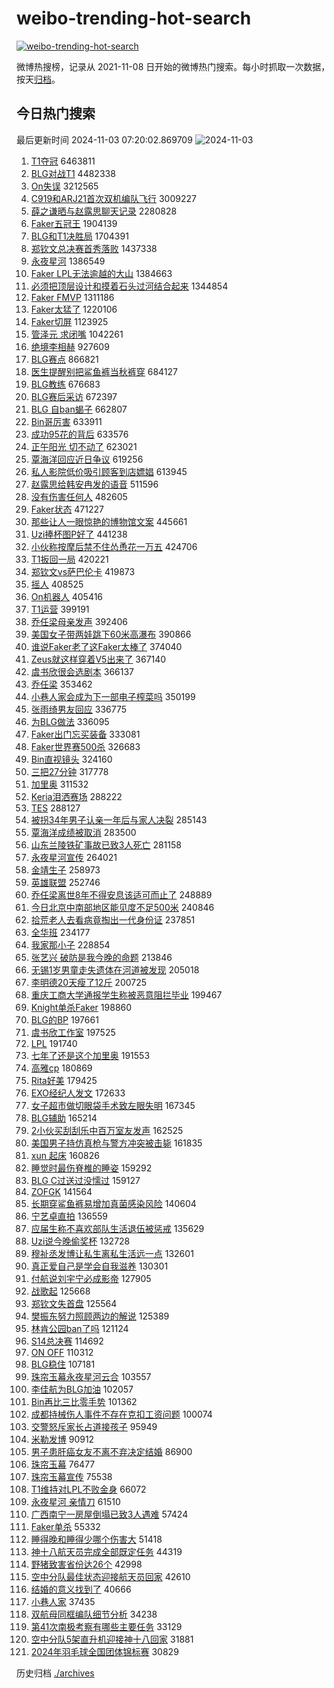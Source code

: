# weibo-trending-hot-search

[![weibo-trending-hot-search](https://github.com/ameizi/weibo-trending-hot-search/actions/workflows/ci.yml/badge.svg)](https://github.com/ameizi/weibo-trending-hot-search/actions/workflows/ci.yml)

微博热搜榜，记录从 2021-11-08 日开始的微博热门搜索。每小时抓取一次数据，按天[归档](./archives)。

## 今日热门搜索

<!-- BEGIN --> 
最后更新时间 2024-11-03 07:20:02.869709 
![2024-11-03](https://imgs-storage.s3.us-east-005.backblazeb2.com/20241103/2024-11-03.png?versionId=4_z8fbbed132d73df8689c40f13_f11559135f3cd9753_d20241102_m232002_c005_v0501023_t0037_u01730589602799) 
1. [T1夺冠](https://s.weibo.com/weibo?q=T1%E5%A4%BA%E5%86%A0&t=31&band_rank=1&Refer=top) 6463811
1. [BLG对战T1](https://s.weibo.com/weibo?q=BLG%E5%AF%B9%E6%88%98T1&t=31&band_rank=1&Refer=top) 4482338
1. [On失误](https://s.weibo.com/weibo?q=On%E5%A4%B1%E8%AF%AF&t=31&band_rank=26&Refer=top) 3212565
1. [C919和ARJ21首次双机编队飞行](https://s.weibo.com/weibo?q=%23C919%E5%92%8CARJ21%E9%A6%96%E6%AC%A1%E5%8F%8C%E6%9C%BA%E7%BC%96%E9%98%9F%E9%A3%9E%E8%A1%8C%23&t=31&band_rank=3&Refer=top) 3009227
1. [薛之谦晒与赵露思聊天记录](https://s.weibo.com/weibo?q=%23%E8%96%9B%E4%B9%8B%E8%B0%A6%E6%99%92%E4%B8%8E%E8%B5%B5%E9%9C%B2%E6%80%9D%E8%81%8A%E5%A4%A9%E8%AE%B0%E5%BD%95%23&t=31&band_rank=2&Refer=top) 2280828
1. [Faker五冠王](https://s.weibo.com/weibo?q=%23Faker%E4%BA%94%E5%86%A0%E7%8E%8B%23&t=31&band_rank=5&Refer=top) 1904139
1. [BLG和T1决胜局](https://s.weibo.com/weibo?q=%23BLG%E5%92%8CT1%E5%86%B3%E8%83%9C%E5%B1%80%23&t=31&band_rank=1&Refer=top) 1704391
1. [郑钦文总决赛首秀落败](https://s.weibo.com/weibo?q=%23%E9%83%91%E9%92%A6%E6%96%87%E6%80%BB%E5%86%B3%E8%B5%9B%E9%A6%96%E7%A7%80%E8%90%BD%E8%B4%A5%23&t=31&band_rank=9&Refer=top) 1437338
1. [永夜星河](https://s.weibo.com/weibo?q=%E6%B0%B8%E5%A4%9C%E6%98%9F%E6%B2%B3&t=31&band_rank=5&Refer=top) 1386549
1. [Faker LPL无法逾越的大山](https://s.weibo.com/weibo?q=Faker%20LPL%E6%97%A0%E6%B3%95%E9%80%BE%E8%B6%8A%E7%9A%84%E5%A4%A7%E5%B1%B1&t=31&band_rank=9&Refer=top) 1384663
1. [必须把顶层设计和摸着石头过河结合起来](https://s.weibo.com/weibo?q=%23%E5%BF%85%E9%A1%BB%E6%8A%8A%E9%A1%B6%E5%B1%82%E8%AE%BE%E8%AE%A1%E5%92%8C%E6%91%B8%E7%9D%80%E7%9F%B3%E5%A4%B4%E8%BF%87%E6%B2%B3%E7%BB%93%E5%90%88%E8%B5%B7%E6%9D%A5%23&t=31&band_rank=10&Refer=top) 1344854
1. [Faker FMVP](https://s.weibo.com/weibo?q=Faker%20FMVP&t=31&band_rank=11&Refer=top) 1311186
1. [Faker太猛了](https://s.weibo.com/weibo?q=Faker%E5%A4%AA%E7%8C%9B%E4%BA%86&t=31&band_rank=2&Refer=top) 1220106
1. [Faker切屏](https://s.weibo.com/weibo?q=Faker%E5%88%87%E5%B1%8F&t=31&band_rank=4&Refer=top) 1123925
1. [管泽元 求闭嘴](https://s.weibo.com/weibo?q=%E7%AE%A1%E6%B3%BD%E5%85%83%20%E6%B1%82%E9%97%AD%E5%98%B4&t=31&band_rank=14&Refer=top) 1042261
1. [绝境李相赫](https://s.weibo.com/weibo?q=%E7%BB%9D%E5%A2%83%E6%9D%8E%E7%9B%B8%E8%B5%AB&t=31&band_rank=13&Refer=top) 927609
1. [BLG赛点](https://s.weibo.com/weibo?q=BLG%E8%B5%9B%E7%82%B9&t=31&band_rank=8&Refer=top) 866821
1. [医生提醒别把鲨鱼裤当秋裤穿](https://s.weibo.com/weibo?q=%23%E5%8C%BB%E7%94%9F%E6%8F%90%E9%86%92%E5%88%AB%E6%8A%8A%E9%B2%A8%E9%B1%BC%E8%A3%A4%E5%BD%93%E7%A7%8B%E8%A3%A4%E7%A9%BF%23&t=31&band_rank=38&Refer=top) 684127
1. [BLG教练](https://s.weibo.com/weibo?q=BLG%E6%95%99%E7%BB%83&t=31&band_rank=27&Refer=top) 676683
1. [BLG赛后采访](https://s.weibo.com/weibo?q=BLG%E8%B5%9B%E5%90%8E%E9%87%87%E8%AE%BF&t=31&band_rank=1&Refer=top) 672397
1. [BLG 自ban蝎子](https://s.weibo.com/weibo?q=BLG%20%E8%87%AAban%E8%9D%8E%E5%AD%90&t=31&band_rank=34&Refer=top) 662807
1. [Bin哥厉害](https://s.weibo.com/weibo?q=Bin%E5%93%A5%E5%8E%89%E5%AE%B3&t=31&band_rank=16&Refer=top) 633911
1. [成功95花的背后](https://s.weibo.com/weibo?q=%E6%88%90%E5%8A%9F95%E8%8A%B1%E7%9A%84%E8%83%8C%E5%90%8E&t=31&band_rank=41&Refer=top) 633576
1. [正午阳光 切不动了](https://s.weibo.com/weibo?q=%E6%AD%A3%E5%8D%88%E9%98%B3%E5%85%89%20%E5%88%87%E4%B8%8D%E5%8A%A8%E4%BA%86&t=31&band_rank=8&Refer=top) 623021
1. [覃海洋回应近日争议](https://s.weibo.com/weibo?q=%23%E8%A6%83%E6%B5%B7%E6%B4%8B%E5%9B%9E%E5%BA%94%E8%BF%91%E6%97%A5%E4%BA%89%E8%AE%AE%23&t=31&band_rank=6&Refer=top) 619256
1. [私人影院低价吸引顾客到店嫖娼](https://s.weibo.com/weibo?q=%23%E7%A7%81%E4%BA%BA%E5%BD%B1%E9%99%A2%E4%BD%8E%E4%BB%B7%E5%90%B8%E5%BC%95%E9%A1%BE%E5%AE%A2%E5%88%B0%E5%BA%97%E5%AB%96%E5%A8%BC%23&t=31&band_rank=25&Refer=top) 613945
1. [赵露思给韩安冉发的语音](https://s.weibo.com/weibo?q=%23%E8%B5%B5%E9%9C%B2%E6%80%9D%E7%BB%99%E9%9F%A9%E5%AE%89%E5%86%89%E5%8F%91%E7%9A%84%E8%AF%AD%E9%9F%B3%23&t=31&band_rank=12&Refer=top) 511596
1. [没有伤害任何人](https://s.weibo.com/weibo?q=%E6%B2%A1%E6%9C%89%E4%BC%A4%E5%AE%B3%E4%BB%BB%E4%BD%95%E4%BA%BA&t=31&band_rank=7&Refer=top) 482605
1. [Faker状态](https://s.weibo.com/weibo?q=Faker%E7%8A%B6%E6%80%81&t=31&band_rank=37&Refer=top) 471227
1. [那些让人一眼惊艳的博物馆文案](https://s.weibo.com/weibo?q=%E9%82%A3%E4%BA%9B%E8%AE%A9%E4%BA%BA%E4%B8%80%E7%9C%BC%E6%83%8A%E8%89%B3%E7%9A%84%E5%8D%9A%E7%89%A9%E9%A6%86%E6%96%87%E6%A1%88&t=31&band_rank=11&Refer=top) 445661
1. [Uzi捧杯图P好了](https://s.weibo.com/weibo?q=%23Uzi%E6%8D%A7%E6%9D%AF%E5%9B%BEP%E5%A5%BD%E4%BA%86%23&t=31&band_rank=23&Refer=top) 441238
1. [小伙称按摩后禁不住怂恿花一万五](https://s.weibo.com/weibo?q=%23%E5%B0%8F%E4%BC%99%E7%A7%B0%E6%8C%89%E6%91%A9%E5%90%8E%E7%A6%81%E4%B8%8D%E4%BD%8F%E6%80%82%E6%81%BF%E8%8A%B1%E4%B8%80%E4%B8%87%E4%BA%94%23&t=31&band_rank=9&Refer=top) 424706
1. [T1扳回一局](https://s.weibo.com/weibo?q=%23T1%E6%89%B3%E5%9B%9E%E4%B8%80%E5%B1%80%23&t=31&band_rank=10&Refer=top) 420221
1. [郑钦文vs萨巴伦卡](https://s.weibo.com/weibo?q=%23%E9%83%91%E9%92%A6%E6%96%87vs%E8%90%A8%E5%B7%B4%E4%BC%A6%E5%8D%A1%23&t=31&band_rank=11&Refer=top) 419873
1. [摇人](https://s.weibo.com/weibo?q=%E6%91%87%E4%BA%BA&t=31&band_rank=13&Refer=top) 408525
1. [On机器人](https://s.weibo.com/weibo?q=On%E6%9C%BA%E5%99%A8%E4%BA%BA&t=31&band_rank=14&Refer=top) 405416
1. [T1运营](https://s.weibo.com/weibo?q=%23T1%E8%BF%90%E8%90%A5%23&t=31&band_rank=15&Refer=top) 399191
1. [乔任梁母亲发声](https://s.weibo.com/weibo?q=%23%E4%B9%94%E4%BB%BB%E6%A2%81%E6%AF%8D%E4%BA%B2%E5%8F%91%E5%A3%B0%23&t=31&band_rank=16&Refer=top) 392406
1. [美国女子带两娃跳下60米高瀑布](https://s.weibo.com/weibo?q=%23%E7%BE%8E%E5%9B%BD%E5%A5%B3%E5%AD%90%E5%B8%A6%E4%B8%A4%E5%A8%83%E8%B7%B3%E4%B8%8B60%E7%B1%B3%E9%AB%98%E7%80%91%E5%B8%83%23&t=31&band_rank=17&Refer=top) 390866
1. [谁说Faker老了这Faker太棒了](https://s.weibo.com/weibo?q=%23%E8%B0%81%E8%AF%B4Faker%E8%80%81%E4%BA%86%E8%BF%99Faker%E5%A4%AA%E6%A3%92%E4%BA%86%23&t=31&band_rank=24&Refer=top) 374040
1. [Zeus就这样穿着V5出来了](https://s.weibo.com/weibo?q=Zeus%E5%B0%B1%E8%BF%99%E6%A0%B7%E7%A9%BF%E7%9D%80V5%E5%87%BA%E6%9D%A5%E4%BA%86&t=31&band_rank=25&Refer=top) 367140
1. [虞书欣很会选剧本](https://s.weibo.com/weibo?q=%E8%99%9E%E4%B9%A6%E6%AC%A3%E5%BE%88%E4%BC%9A%E9%80%89%E5%89%A7%E6%9C%AC&t=31&band_rank=31&Refer=top) 366137
1. [乔任梁](https://s.weibo.com/weibo?q=%E4%B9%94%E4%BB%BB%E6%A2%81&t=31&band_rank=21&Refer=top) 353462
1. [小巷人家会成为下一部电子榨菜吗](https://s.weibo.com/weibo?q=%23%E5%B0%8F%E5%B7%B7%E4%BA%BA%E5%AE%B6%E4%BC%9A%E6%88%90%E4%B8%BA%E4%B8%8B%E4%B8%80%E9%83%A8%E7%94%B5%E5%AD%90%E6%A6%A8%E8%8F%9C%E5%90%97%23&t=31&band_rank=18&Refer=top) 350199
1. [张雨绮男友回应](https://s.weibo.com/weibo?q=%23%E5%BC%A0%E9%9B%A8%E7%BB%AE%E7%94%B7%E5%8F%8B%E5%9B%9E%E5%BA%94%23&t=31&band_rank=30&Refer=top) 336775
1. [为BLG做法](https://s.weibo.com/weibo?q=%E4%B8%BABLG%E5%81%9A%E6%B3%95&t=31&band_rank=24&Refer=top) 336095
1. [Faker出门忘买装备](https://s.weibo.com/weibo?q=Faker%E5%87%BA%E9%97%A8%E5%BF%98%E4%B9%B0%E8%A3%85%E5%A4%87&t=31&band_rank=14&Refer=top) 333081
1. [Faker世界赛500杀](https://s.weibo.com/weibo?q=%23Faker%E4%B8%96%E7%95%8C%E8%B5%9B500%E6%9D%80%23&t=31&band_rank=23&Refer=top) 326683
1. [Bin直视镜头](https://s.weibo.com/weibo?q=%23Bin%E7%9B%B4%E8%A7%86%E9%95%9C%E5%A4%B4%23&t=31&band_rank=31&Refer=top) 324160
1. [三把27分钟](https://s.weibo.com/weibo?q=%E4%B8%89%E6%8A%8A27%E5%88%86%E9%92%9F&t=31&band_rank=16&Refer=top) 317778
1. [加里奥](https://s.weibo.com/weibo?q=%E5%8A%A0%E9%87%8C%E5%A5%A5&t=31&band_rank=33&Refer=top) 311532
1. [Keria泪洒赛场](https://s.weibo.com/weibo?q=%23Keria%E6%B3%AA%E6%B4%92%E8%B5%9B%E5%9C%BA%23&t=31&band_rank=34&Refer=top) 288222
1. [TES](https://s.weibo.com/weibo?q=TES&t=31&band_rank=42&Refer=top) 288127
1. [被拐34年男子认亲一年后与家人决裂](https://s.weibo.com/weibo?q=%23%E8%A2%AB%E6%8B%9034%E5%B9%B4%E7%94%B7%E5%AD%90%E8%AE%A4%E4%BA%B2%E4%B8%80%E5%B9%B4%E5%90%8E%E4%B8%8E%E5%AE%B6%E4%BA%BA%E5%86%B3%E8%A3%82%23&t=31&band_rank=19&Refer=top) 285143
1. [覃海洋成绩被取消](https://s.weibo.com/weibo?q=%23%E8%A6%83%E6%B5%B7%E6%B4%8B%E6%88%90%E7%BB%A9%E8%A2%AB%E5%8F%96%E6%B6%88%23&t=31&band_rank=21&Refer=top) 283500
1. [山东兰陵铁矿事故已致3人死亡](https://s.weibo.com/weibo?q=%23%E5%B1%B1%E4%B8%9C%E5%85%B0%E9%99%B5%E9%93%81%E7%9F%BF%E4%BA%8B%E6%95%85%E5%B7%B2%E8%87%B43%E4%BA%BA%E6%AD%BB%E4%BA%A1%23&t=31&band_rank=23&Refer=top) 281158
1. [永夜星河宣传](https://s.weibo.com/weibo?q=%E6%B0%B8%E5%A4%9C%E6%98%9F%E6%B2%B3%E5%AE%A3%E4%BC%A0&t=31&band_rank=20&Refer=top) 264021
1. [金靖生子](https://s.weibo.com/weibo?q=%23%E9%87%91%E9%9D%96%E7%94%9F%E5%AD%90%23&t=31&band_rank=22&Refer=top) 258973
1. [英雄联盟](https://s.weibo.com/weibo?q=%E8%8B%B1%E9%9B%84%E8%81%94%E7%9B%9F&t=31&band_rank=36&Refer=top) 252746
1. [乔任梁离世8年不得安息该适可而止了](https://s.weibo.com/weibo?q=%23%E4%B9%94%E4%BB%BB%E6%A2%81%E7%A6%BB%E4%B8%968%E5%B9%B4%E4%B8%8D%E5%BE%97%E5%AE%89%E6%81%AF%E8%AF%A5%E9%80%82%E5%8F%AF%E8%80%8C%E6%AD%A2%E4%BA%86%23&t=31&band_rank=23&Refer=top) 248889
1. [今日北京中南部地区能见度不足500米](https://s.weibo.com/weibo?q=%23%E4%BB%8A%E6%97%A5%E5%8C%97%E4%BA%AC%E4%B8%AD%E5%8D%97%E9%83%A8%E5%9C%B0%E5%8C%BA%E8%83%BD%E8%A7%81%E5%BA%A6%E4%B8%8D%E8%B6%B3500%E7%B1%B3%23&t=31&band_rank=10&Refer=top) 240846
1. [拾荒老人去看病竟掏出一代身份证](https://s.weibo.com/weibo?q=%23%E6%8B%BE%E8%8D%92%E8%80%81%E4%BA%BA%E5%8E%BB%E7%9C%8B%E7%97%85%E7%AB%9F%E6%8E%8F%E5%87%BA%E4%B8%80%E4%BB%A3%E8%BA%AB%E4%BB%BD%E8%AF%81%23&t=31&band_rank=24&Refer=top) 237851
1. [全华班](https://s.weibo.com/weibo?q=%E5%85%A8%E5%8D%8E%E7%8F%AD&t=31&band_rank=26&Refer=top) 234177
1. [我家那小子](https://s.weibo.com/weibo?q=%E6%88%91%E5%AE%B6%E9%82%A3%E5%B0%8F%E5%AD%90&t=31&band_rank=25&Refer=top) 228854
1. [张艺兴 破防是我今晚的命题](https://s.weibo.com/weibo?q=%E5%BC%A0%E8%89%BA%E5%85%B4%20%E7%A0%B4%E9%98%B2%E6%98%AF%E6%88%91%E4%BB%8A%E6%99%9A%E7%9A%84%E5%91%BD%E9%A2%98&t=31&band_rank=26&Refer=top) 213846
1. [无锡1岁男童走失遗体在河道被发现](https://s.weibo.com/weibo?q=%23%E6%97%A0%E9%94%A11%E5%B2%81%E7%94%B7%E7%AB%A5%E8%B5%B0%E5%A4%B1%E9%81%97%E4%BD%93%E5%9C%A8%E6%B2%B3%E9%81%93%E8%A2%AB%E5%8F%91%E7%8E%B0%23&t=31&band_rank=28&Refer=top) 205018
1. [李明德20天瘦了12斤](https://s.weibo.com/weibo?q=%E6%9D%8E%E6%98%8E%E5%BE%B720%E5%A4%A9%E7%98%A6%E4%BA%8612%E6%96%A4&t=31&band_rank=29&Refer=top) 200725
1. [重庆工商大学通报学生称被恶意阻拦毕业](https://s.weibo.com/weibo?q=%23%E9%87%8D%E5%BA%86%E5%B7%A5%E5%95%86%E5%A4%A7%E5%AD%A6%E9%80%9A%E6%8A%A5%E5%AD%A6%E7%94%9F%E7%A7%B0%E8%A2%AB%E6%81%B6%E6%84%8F%E9%98%BB%E6%8B%A6%E6%AF%95%E4%B8%9A%23&t=31&band_rank=30&Refer=top) 199467
1. [Knight单杀Faker](https://s.weibo.com/weibo?q=%23Knight%E5%8D%95%E6%9D%80Faker%23&t=31&band_rank=44&Refer=top) 198860
1. [BLG的BP](https://s.weibo.com/weibo?q=BLG%E7%9A%84BP&t=31&band_rank=32&Refer=top) 197661
1. [虞书欣工作室](https://s.weibo.com/weibo?q=%23%E8%99%9E%E4%B9%A6%E6%AC%A3%E5%B7%A5%E4%BD%9C%E5%AE%A4%23&t=31&band_rank=40&Refer=top) 197525
1. [LPL](https://s.weibo.com/weibo?q=LPL&t=31&band_rank=39&Refer=top) 191740
1. [七年了还是这个加里奥](https://s.weibo.com/weibo?q=%23%E4%B8%83%E5%B9%B4%E4%BA%86%E8%BF%98%E6%98%AF%E8%BF%99%E4%B8%AA%E5%8A%A0%E9%87%8C%E5%A5%A5%23&t=31&band_rank=40&Refer=top) 191553
1. [高雅cp](https://s.weibo.com/weibo?q=%E9%AB%98%E9%9B%85cp&t=31&band_rank=33&Refer=top) 180869
1. [Rita好美](https://s.weibo.com/weibo?q=Rita%E5%A5%BD%E7%BE%8E&t=31&band_rank=34&Refer=top) 179425
1. [EXO经纪人发文](https://s.weibo.com/weibo?q=%23EXO%E7%BB%8F%E7%BA%AA%E4%BA%BA%E5%8F%91%E6%96%87%23&t=31&band_rank=35&Refer=top) 172633
1. [女子超市做切眼袋手术致左眼失明](https://s.weibo.com/weibo?q=%23%E5%A5%B3%E5%AD%90%E8%B6%85%E5%B8%82%E5%81%9A%E5%88%87%E7%9C%BC%E8%A2%8B%E6%89%8B%E6%9C%AF%E8%87%B4%E5%B7%A6%E7%9C%BC%E5%A4%B1%E6%98%8E%23&t=31&band_rank=36&Refer=top) 167345
1. [BLG辅助](https://s.weibo.com/weibo?q=BLG%E8%BE%85%E5%8A%A9&t=31&band_rank=42&Refer=top) 165214
1. [2小伙买刮刮乐中百万室友发声](https://s.weibo.com/weibo?q=%232%E5%B0%8F%E4%BC%99%E4%B9%B0%E5%88%AE%E5%88%AE%E4%B9%90%E4%B8%AD%E7%99%BE%E4%B8%87%E5%AE%A4%E5%8F%8B%E5%8F%91%E5%A3%B0%23&t=31&band_rank=37&Refer=top) 162525
1. [美国男子持仿真枪与警方冲突被击毙](https://s.weibo.com/weibo?q=%23%E7%BE%8E%E5%9B%BD%E7%94%B7%E5%AD%90%E6%8C%81%E4%BB%BF%E7%9C%9F%E6%9E%AA%E4%B8%8E%E8%AD%A6%E6%96%B9%E5%86%B2%E7%AA%81%E8%A2%AB%E5%87%BB%E6%AF%99%23&t=31&band_rank=10&Refer=top) 161835
1. [xun 起床](https://s.weibo.com/weibo?q=xun%20%E8%B5%B7%E5%BA%8A&t=31&band_rank=29&Refer=top) 160826
1. [睡觉时最伤脊椎的睡姿](https://s.weibo.com/weibo?q=%23%E7%9D%A1%E8%A7%89%E6%97%B6%E6%9C%80%E4%BC%A4%E8%84%8A%E6%A4%8E%E7%9A%84%E7%9D%A1%E5%A7%BF%23&t=31&band_rank=39&Refer=top) 159292
1. [BLG C过送过没懦过](https://s.weibo.com/weibo?q=%23BLG%20C%E8%BF%87%E9%80%81%E8%BF%87%E6%B2%A1%E6%87%A6%E8%BF%87%23&t=31&band_rank=33&Refer=top) 159127
1. [ZOFGK](https://s.weibo.com/weibo?q=ZOFGK&t=31&band_rank=43&Refer=top) 141564
1. [长期穿鲨鱼裤易增加真菌感染风险](https://s.weibo.com/weibo?q=%23%E9%95%BF%E6%9C%9F%E7%A9%BF%E9%B2%A8%E9%B1%BC%E8%A3%A4%E6%98%93%E5%A2%9E%E5%8A%A0%E7%9C%9F%E8%8F%8C%E6%84%9F%E6%9F%93%E9%A3%8E%E9%99%A9%23&t=31&band_rank=43&Refer=top) 140604
1. [宁艺卓直拍](https://s.weibo.com/weibo?q=%E5%AE%81%E8%89%BA%E5%8D%93%E7%9B%B4%E6%8B%8D&t=31&band_rank=45&Refer=top) 136559
1. [应届生称不喜欢部队生活退伍被惩戒](https://s.weibo.com/weibo?q=%23%E5%BA%94%E5%B1%8A%E7%94%9F%E7%A7%B0%E4%B8%8D%E5%96%9C%E6%AC%A2%E9%83%A8%E9%98%9F%E7%94%9F%E6%B4%BB%E9%80%80%E4%BC%8D%E8%A2%AB%E6%83%A9%E6%88%92%23&t=31&band_rank=46&Refer=top) 135629
1. [Uzi说今晚偷奖杯](https://s.weibo.com/weibo?q=%23Uzi%E8%AF%B4%E4%BB%8A%E6%99%9A%E5%81%B7%E5%A5%96%E6%9D%AF%23&t=31&band_rank=45&Refer=top) 132728
1. [穆祉丞发博让私生离私生活远一点](https://s.weibo.com/weibo?q=%23%E7%A9%86%E7%A5%89%E4%B8%9E%E5%8F%91%E5%8D%9A%E8%AE%A9%E7%A7%81%E7%94%9F%E7%A6%BB%E7%A7%81%E7%94%9F%E6%B4%BB%E8%BF%9C%E4%B8%80%E7%82%B9%23&t=31&band_rank=38&Refer=top) 132601
1. [真正爱自己是学会自我滋养](https://s.weibo.com/weibo?q=%23%E7%9C%9F%E6%AD%A3%E7%88%B1%E8%87%AA%E5%B7%B1%E6%98%AF%E5%AD%A6%E4%BC%9A%E8%87%AA%E6%88%91%E6%BB%8B%E5%85%BB%23&t=31&band_rank=47&Refer=top) 130301
1. [付航说刘宇宁必成影帝](https://s.weibo.com/weibo?q=%23%E4%BB%98%E8%88%AA%E8%AF%B4%E5%88%98%E5%AE%87%E5%AE%81%E5%BF%85%E6%88%90%E5%BD%B1%E5%B8%9D%23&t=31&band_rank=48&Refer=top) 127905
1. [战歌起](https://s.weibo.com/weibo?q=%E6%88%98%E6%AD%8C%E8%B5%B7&t=31&band_rank=31&Refer=top) 125668
1. [郑钦文失首盘](https://s.weibo.com/weibo?q=%23%E9%83%91%E9%92%A6%E6%96%87%E5%A4%B1%E9%A6%96%E7%9B%98%23&t=31&band_rank=49&Refer=top) 125564
1. [樊振东努力照顾两边的解说](https://s.weibo.com/weibo?q=%E6%A8%8A%E6%8C%AF%E4%B8%9C%E5%8A%AA%E5%8A%9B%E7%85%A7%E9%A1%BE%E4%B8%A4%E8%BE%B9%E7%9A%84%E8%A7%A3%E8%AF%B4&t=31&band_rank=50&Refer=top) 125389
1. [林肯公园ban了吗](https://s.weibo.com/weibo?q=%E6%9E%97%E8%82%AF%E5%85%AC%E5%9B%ADban%E4%BA%86%E5%90%97&t=31&band_rank=39&Refer=top) 121124
1. [S14总决赛](https://s.weibo.com/weibo?q=S14%E6%80%BB%E5%86%B3%E8%B5%9B&t=31&band_rank=32&Refer=top) 114692
1. [ON OFF](https://s.weibo.com/weibo?q=ON%20OFF&t=31&band_rank=46&Refer=top) 110312
1. [BLG稳住](https://s.weibo.com/weibo?q=BLG%E7%A8%B3%E4%BD%8F&t=31&band_rank=35&Refer=top) 107181
1. [珠帘玉幕永夜星河云合](https://s.weibo.com/weibo?q=%23%E7%8F%A0%E5%B8%98%E7%8E%89%E5%B9%95%E6%B0%B8%E5%A4%9C%E6%98%9F%E6%B2%B3%E4%BA%91%E5%90%88%23&t=31&band_rank=47&Refer=top) 103557
1. [李佳航为BLG加油](https://s.weibo.com/weibo?q=%23%E6%9D%8E%E4%BD%B3%E8%88%AA%E4%B8%BABLG%E5%8A%A0%E6%B2%B9%23&t=31&band_rank=50&Refer=top) 102057
1. [Bin再比三比零手势](https://s.weibo.com/weibo?q=%23Bin%E5%86%8D%E6%AF%94%E4%B8%89%E6%AF%94%E9%9B%B6%E6%89%8B%E5%8A%BF%23&t=31&band_rank=49&Refer=top) 101362
1. [成都持械伤人事件不存在克扣工资问题](https://s.weibo.com/weibo?q=%23%E6%88%90%E9%83%BD%E6%8C%81%E6%A2%B0%E4%BC%A4%E4%BA%BA%E4%BA%8B%E4%BB%B6%E4%B8%8D%E5%AD%98%E5%9C%A8%E5%85%8B%E6%89%A3%E5%B7%A5%E8%B5%84%E9%97%AE%E9%A2%98%23&t=31&band_rank=36&Refer=top) 100074
1. [交警怒斥家长占道接孩子](https://s.weibo.com/weibo?q=%23%E4%BA%A4%E8%AD%A6%E6%80%92%E6%96%A5%E5%AE%B6%E9%95%BF%E5%8D%A0%E9%81%93%E6%8E%A5%E5%AD%A9%E5%AD%90%23&t=31&band_rank=44&Refer=top) 95949
1. [米勒发博](https://s.weibo.com/weibo?q=%E7%B1%B3%E5%8B%92%E5%8F%91%E5%8D%9A&t=31&band_rank=32&Refer=top) 90912
1. [男子患肝癌女友不离不弃决定结婚](https://s.weibo.com/weibo?q=%23%E7%94%B7%E5%AD%90%E6%82%A3%E8%82%9D%E7%99%8C%E5%A5%B3%E5%8F%8B%E4%B8%8D%E7%A6%BB%E4%B8%8D%E5%BC%83%E5%86%B3%E5%AE%9A%E7%BB%93%E5%A9%9A%23&t=31&band_rank=38&Refer=top) 86900
1. [珠帘玉幕](https://s.weibo.com/weibo?q=%E7%8F%A0%E5%B8%98%E7%8E%89%E5%B9%95&t=31&band_rank=44&Refer=top) 76477
1. [珠帘玉幕宣传](https://s.weibo.com/weibo?q=%E7%8F%A0%E5%B8%98%E7%8E%89%E5%B9%95%E5%AE%A3%E4%BC%A0&t=31&band_rank=29&Refer=top) 75538
1. [T1维持对LPL不败金身](https://s.weibo.com/weibo?q=%23T1%E7%BB%B4%E6%8C%81%E5%AF%B9LPL%E4%B8%8D%E8%B4%A5%E9%87%91%E8%BA%AB%23&t=31&band_rank=37&Refer=top) 66072
1. [永夜星河 亲情刀](https://s.weibo.com/weibo?q=%E6%B0%B8%E5%A4%9C%E6%98%9F%E6%B2%B3%20%E4%BA%B2%E6%83%85%E5%88%80&t=31&band_rank=48&Refer=top) 61510
1. [广西南宁一房屋倒塌已致3人遇难](https://s.weibo.com/weibo?q=%23%E5%B9%BF%E8%A5%BF%E5%8D%97%E5%AE%81%E4%B8%80%E6%88%BF%E5%B1%8B%E5%80%92%E5%A1%8C%E5%B7%B2%E8%87%B43%E4%BA%BA%E9%81%87%E9%9A%BE%23&t=31&band_rank=17&Refer=top) 57424
1. [Faker单杀](https://s.weibo.com/weibo?q=Faker%E5%8D%95%E6%9D%80&t=31&band_rank=50&Refer=top) 55332
1. [睡得晚和睡得少哪个伤害大](https://s.weibo.com/weibo?q=%23%E7%9D%A1%E5%BE%97%E6%99%9A%E5%92%8C%E7%9D%A1%E5%BE%97%E5%B0%91%E5%93%AA%E4%B8%AA%E4%BC%A4%E5%AE%B3%E5%A4%A7%23&t=31&band_rank=49&Refer=top) 51418
1. [神十八航天员完成全部既定任务](https://s.weibo.com/weibo?q=%23%E7%A5%9E%E5%8D%81%E5%85%AB%E8%88%AA%E5%A4%A9%E5%91%98%E5%AE%8C%E6%88%90%E5%85%A8%E9%83%A8%E6%97%A2%E5%AE%9A%E4%BB%BB%E5%8A%A1%23&t=31&band_rank=39&Refer=top) 44319
1. [野猪致害省份达26个](https://s.weibo.com/weibo?q=%23%E9%87%8E%E7%8C%AA%E8%87%B4%E5%AE%B3%E7%9C%81%E4%BB%BD%E8%BE%BE26%E4%B8%AA%23&t=31&band_rank=27&Refer=top) 42998
1. [空中分队最佳状态迎接航天员回家](https://s.weibo.com/weibo?q=%23%E7%A9%BA%E4%B8%AD%E5%88%86%E9%98%9F%E6%9C%80%E4%BD%B3%E7%8A%B6%E6%80%81%E8%BF%8E%E6%8E%A5%E8%88%AA%E5%A4%A9%E5%91%98%E5%9B%9E%E5%AE%B6%23&t=31&band_rank=30&Refer=top) 42610
1. [结婚的意义找到了](https://s.weibo.com/weibo?q=%23%E7%BB%93%E5%A9%9A%E7%9A%84%E6%84%8F%E4%B9%89%E6%89%BE%E5%88%B0%E4%BA%86%23&t=31&band_rank=40&Refer=top) 40666
1. [小巷人家](https://s.weibo.com/weibo?q=%E5%B0%8F%E5%B7%B7%E4%BA%BA%E5%AE%B6&t=31&band_rank=42&Refer=top) 37435
1. [双航母同框编队细节分析](https://s.weibo.com/weibo?q=%23%E5%8F%8C%E8%88%AA%E6%AF%8D%E5%90%8C%E6%A1%86%E7%BC%96%E9%98%9F%E7%BB%86%E8%8A%82%E5%88%86%E6%9E%90%23&t=31&band_rank=46&Refer=top) 34238
1. [第41次南极考察有哪些主要任务](https://s.weibo.com/weibo?q=%23%E7%AC%AC41%E6%AC%A1%E5%8D%97%E6%9E%81%E8%80%83%E5%AF%9F%E6%9C%89%E5%93%AA%E4%BA%9B%E4%B8%BB%E8%A6%81%E4%BB%BB%E5%8A%A1%23&t=31&band_rank=36&Refer=top) 33129
1. [空中分队5架直升机迎接神十八回家](https://s.weibo.com/weibo?q=%23%E7%A9%BA%E4%B8%AD%E5%88%86%E9%98%9F5%E6%9E%B6%E7%9B%B4%E5%8D%87%E6%9C%BA%E8%BF%8E%E6%8E%A5%E7%A5%9E%E5%8D%81%E5%85%AB%E5%9B%9E%E5%AE%B6%23&t=31&band_rank=35&Refer=top) 31881
1. [2024年羽毛球全国团体锦标赛](https://s.weibo.com/weibo?q=%232024%E5%B9%B4%E7%BE%BD%E6%AF%9B%E7%90%83%E5%85%A8%E5%9B%BD%E5%9B%A2%E4%BD%93%E9%94%A6%E6%A0%87%E8%B5%9B%23&t=31&band_rank=50&Refer=top) 30829
<!-- END -->

历史归档 [./archives](./archives)

